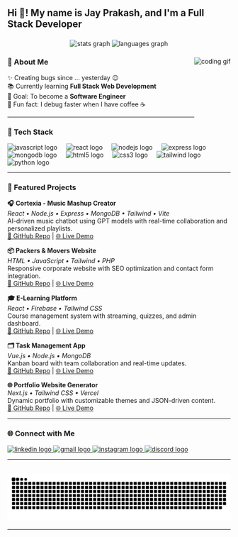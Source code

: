 <h2 align="left">Hi 👋! My name is Jay Prakash, and I'm a Full Stack Developer</h2>

###

<div align="center">
  <img src="https://github-readme-stats.vercel.app/api?username=YOUR_GITHUB_USERNAME&hide_title=false&hide_rank=false&show_icons=true&include_all_commits=true&count_private=true&disable_animations=false&theme=tokyonight&locale=en&hide_border=false" height="150" alt="stats graph"  />
  <img src="https://github-readme-stats.vercel.app/api/top-langs?username=YOUR_GITHUB_USERNAME&locale=en&hide_title=false&layout=compact&card_width=320&langs_count=6&theme=tokyonight&hide_border=false" height="150" alt="languages graph"  />
</div>

###

<img align="right" height="150" src="https://i.imgur.com/rs7hz5v.gif" alt="coding gif"  />

###

### 💫 About Me  
✨ Creating bugs since … yesterday 😉  
📚 Currently learning **Full Stack Web Development**  
🎯 Goal: To become a **Software Engineer**  
🎲 Fun fact: I debug faster when I have coffee ☕  

---

### 🧠 Tech Stack  
<div align="left">
  <img src="https://cdn.jsdelivr.net/gh/devicons/devicon/icons/javascript/javascript-original.svg" height="30" alt="javascript logo"  />
  <img width="12" />
  <img src="https://cdn.jsdelivr.net/gh/devicons/devicon/icons/react/react-original.svg" height="30" alt="react logo"  />
  <img width="12" />
  <img src="https://cdn.jsdelivr.net/gh/devicons/devicon/icons/nodejs/nodejs-original.svg" height="30" alt="nodejs logo"  />
  <img width="12" />
  <img src="https://cdn.jsdelivr.net/gh/devicons/devicon/icons/express/express-original.svg" height="30" alt="express logo"  />
  <img width="12" />
  <img src="https://cdn.jsdelivr.net/gh/devicons/devicon/icons/mongodb/mongodb-original.svg" height="30" alt="mongodb logo"  />
  <img width="12" />
  <img src="https://cdn.jsdelivr.net/gh/devicons/devicon/icons/html5/html5-original.svg" height="30" alt="html5 logo"  />
  <img width="12" />
  <img src="https://cdn.jsdelivr.net/gh/devicons/devicon/icons/css3/css3-original.svg" height="30" alt="css3 logo"  />
  <img width="12" />
  <img src="https://cdn.jsdelivr.net/gh/devicons/devicon/icons/tailwindcss/tailwindcss-plain.svg" height="30" alt="tailwind logo"  />
  <img width="12" />
  <img src="https://cdn.jsdelivr.net/gh/devicons/devicon/icons/python/python-original.svg" height="30" alt="python logo"  />
</div>

---

### 🚀 Featured Projects  
**🎧 Cortexia - Music Mashup Creator**  
*React • Node.js • Express • MongoDB • Tailwind • Vite*  
AI-driven music chatbot using GPT models with real-time collaboration and personalized playlists.  
[🔗 GitHub Repo](#) | [🌐 Live Demo](#)

**📦 Packers & Movers Website**  
*HTML • JavaScript • Tailwind • PHP*  
Responsive corporate website with SEO optimization and contact form integration.  
[🔗 GitHub Repo](#) | [🌐 Live Demo](#)

**🎓 E-Learning Platform**  
*React • Firebase • Tailwind CSS*  
Course management system with streaming, quizzes, and admin dashboard.  
[🔗 GitHub Repo](#) | [🌐 Live Demo](#)

**🗂️ Task Management App**  
*Vue.js • Node.js • MongoDB*  
Kanban board with team collaboration and real-time updates.  
[🔗 GitHub Repo](#) | [🌐 Live Demo](#)

**🌐 Portfolio Website Generator**  
*Next.js • Tailwind CSS • Vercel*  
Dynamic portfolio with customizable themes and JSON-driven content.  
[🔗 GitHub Repo](#) | [🌐 Live Demo](#)

---

### 🌐 Connect with Me  
<div align="left">
  <a href="www.linkedin.com/in/jp9546" target="_blank">
    <img src="https://img.shields.io/static/v1?message=LinkedIn&logo=linkedin&label=&color=0077B5&logoColor=white&labelColor=&style=for-the-badge" height="35" alt="linkedin logo" />
  </a>
  <a href="jayprakash95462@gmail.com" target="_blank">
    <img src="https://img.shields.io/static/v1?message=Gmail&logo=gmail&label=&color=D14836&logoColor=white&labelColor=&style=for-the-badge" height="35" alt="gmail logo" />
  </a>
  <a href="https://www.instagram.com/jayyprakash101/" target="_blank">
    <img src="https://img.shields.io/static/v1?message=Instagram&logo=instagram&label=&color=E4405F&logoColor=white&labelColor=&style=for-the-badge" height="35" alt="instagram logo" />
  </a>
  <a href="https://discord.gg/YOUR_DISCORD_ID" target="_blank">
    <img src="https://img.shields.io/static/v1?message=Discord&logo=discord&label=&color=7289DA&logoColor=white&labelColor=&style=for-the-badge" height="35" alt="discord logo" />
  </a>
</div>

---

<br clear="both">

<img src="https://raw.githubusercontent.com/Platane/snk/output/github-contribution-grid-snake-dark.svg" alt="Snake animation" />

---
